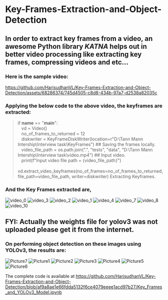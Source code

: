 # Key-Frames-Extraction-and-Object-Detection

## In order to extract key frames from a video, an awesome Python library ***KATNA*** helps out in better video processing like extracting key frames, compressing videos and etc... 

### Here is the sample video:

https://github.com/HarisudhanVL/Key-Frames-Extraction-and-Object-Detection/assets/68286374/745d4505-c8d8-434b-97a7-d2538a82035c

### Applying the below code to the above video, the keyframes are extracted: 


>if __name__ == "__main__": \
>&nbsp;&nbsp; vd = Video() \
 >   &nbsp;&nbsp; no_of_frames_to_returned = 12 \
 >   &nbsp;&nbsp; diskwriter = KeyFrameDiskWriter(location=r"D:\Tann Mann Intership\Interview task\KeyFrames") ## Saving the frames locally. \
 >   &nbsp;&nbsp; video_file_path = os.path.join(".", "tests", "data", "D:\Tann Mann Intership\Interview task\\video.mp4") ## Input video. \
 >   &nbsp;&nbsp; print(f"Input video file path = {video_file_path}") \
 >   &nbsp;&nbsp; vd.extract_video_keyframes(no_of_frames=no_of_frames_to_returned, file_path=video_file_path, writer=diskwriter)  Extracting Keyframes.

### And the Key Frames extracted are,
![video_0](https://github.com/HarisudhanVL/Key-Frames-Extraction-and-Object-Detection/assets/68286374/de13781c-f790-4abf-9ef3-97dda02bf6f7)
![video_3](https://github.com/HarisudhanVL/Key-Frames-Extraction-and-Object-Detection/assets/68286374/b37b13a4-f907-4bbc-b0d6-3c0cc18a20ea)
![video_2](https://github.com/HarisudhanVL/Key-Frames-Extraction-and-Object-Detection/assets/68286374/0f70212f-935d-425c-b744-28fde9506114)
![video_1](https://github.com/HarisudhanVL/Key-Frames-Extraction-and-Object-Detection/assets/68286374/b6e6266d-2242-4177-bd04-d38ec35adfd6)
![video_4](https://github.com/HarisudhanVL/Key-Frames-Extraction-and-Object-Detection/assets/68286374/5dafd1b8-bf77-4daa-b21d-da3f0c1458ce)
![video_7](https://github.com/HarisudhanVL/Key-Frames-Extraction-and-Object-Detection/assets/68286374/677b287c-c6f7-4541-856d-5a8bf2616e71)
![video_8](https://github.com/HarisudhanVL/Key-Frames-Extraction-and-Object-Detection/assets/68286374/927803ed-e612-49b5-8e33-9731cb2871f4)
![video_10](https://github.com/HarisudhanVL/Key-Frames-Extraction-and-Object-Detection/assets/68286374/722a80c4-a367-4045-96bd-1f722c12ce03)

##  FYI: Actually the weights file for yolov3 was not uploaded please get it from the internet.
### On performing object detection on these images using YOLOv3, the results are:

![Picture7](https://github.com/HarisudhanVL/Key-Frames-Extraction-and-Object-Detection/assets/68286374/a284ebc2-d5b2-4e91-93a0-a48b85be62d0)
![Picture1](https://github.com/HarisudhanVL/Key-Frames-Extraction-and-Object-Detection/assets/68286374/bb641656-cf77-4572-a76f-90aca4363dd4)
![Picture2](https://github.com/HarisudhanVL/Key-Frames-Extraction-and-Object-Detection/assets/68286374/3e92fbad-9b08-407b-b97e-c4425dd3e333)
![Picture3](https://github.com/HarisudhanVL/Key-Frames-Extraction-and-Object-Detection/assets/68286374/63ba02f1-69bc-44ec-842b-d0139ef0b26e)
![Picture4](https://github.com/HarisudhanVL/Key-Frames-Extraction-and-Object-Detection/assets/68286374/369b84e8-8ab7-4b69-9771-25a300da7e15)
![Picture5](https://github.com/HarisudhanVL/Key-Frames-Extraction-and-Object-Detection/assets/68286374/3f6823e4-20ee-4426-821e-48fbd32b2c97)
![Picture6](https://github.com/HarisudhanVL/Key-Frames-Extraction-and-Object-Detection/assets/68286374/812b5975-d16a-4880-a8b8-239bd9cde6d6)

The complete code is available at https://github.com/HarisudhanVL/Key-Frames-Extraction-and-Object-Detection/blob/af9a8ae1e66fdda5132f6ce4079eeee1acd97b27/Key_Frames_and_YOLOv3_Model.ipynb



